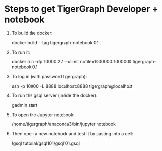Steps to get TigerGraph Developer + notebook 
=================

1. To build the docker:

   docker build --tag tigergraph-notebook:0.1 .
   
2. To run it:

   docker run -dp 10000:22 --ulimit nofile=1000000:1000000 tigergraph-notebook:0.1
   
3. To log in (with password tigergraph):

   ssh -p 10000  -L 8888:localhost:8888 tigergraph@localhost
   
4. To run the gsql server (inside the docker):

   gadmin start
   
5. To open the Jupyter notebook:

   /home/tigergraph/anaconda3/bin/jupyter notebook
   
6. Then open a new notebook and test it by pasting into a cell:

   !gsql tutorial/gsql101/gsql101.gsql
   

